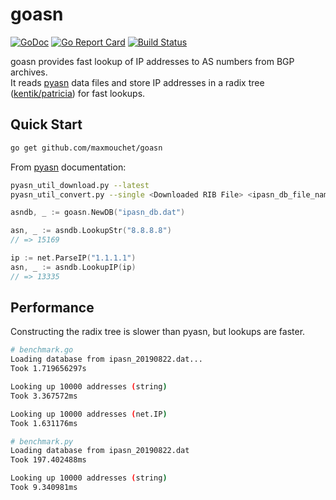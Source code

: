 # goasn

[![GoDoc](https://godoc.org/github.com/maxmouchet/goasn?status.svg)](https://godoc.org/github.com/maxmouchet/goasn) 
[![Go Report Card](https://goreportcard.com/badge/github.com/maxmouchet/goasn)](https://goreportcard.com/report/github.com/maxmouchet/goasn)
[![Build Status](https://travis-ci.org/maxmouchet/goasn.svg?branch=master)](https://travis-ci.org/maxmouchet/goasn)

goasn provides fast lookup of IP addresses to AS numbers from BGP archives.  
It reads [pyasn](https://github.com/hadiasghari/pyasn) data files and store IP addresses in a radix tree ([kentik/patricia](https://github.com/kentik/patricia)) for fast lookups.

## Quick Start

```bash
go get github.com/maxmouchet/goasn
```

From [pyasn](https://github.com/hadiasghari/pyasn) documentation:
```bash
pyasn_util_download.py --latest
pyasn_util_convert.py --single <Downloaded RIB File> <ipasn_db_file_name>
```

```go
asndb, _ := goasn.NewDB("ipasn_db.dat")

asn, _ := asndb.LookupStr("8.8.8.8")
// => 15169

ip := net.ParseIP("1.1.1.1")
asn, _ := asndb.LookupIP(ip)
// => 13335
```

## Performance

Constructing the radix tree is slower than pyasn, but lookups are faster.

```bash
# benchmark.go
Loading database from ipasn_20190822.dat...
Took 1.719656297s

Looking up 10000 addresses (string)
Took 3.367572ms

Looking up 10000 addresses (net.IP)
Took 1.631176ms
```

```bash
# benchmark.py
Loading database from ipasn_20190822.dat
Took 197.402488ms

Looking up 10000 addresses (string)
Took 9.340981ms
```
